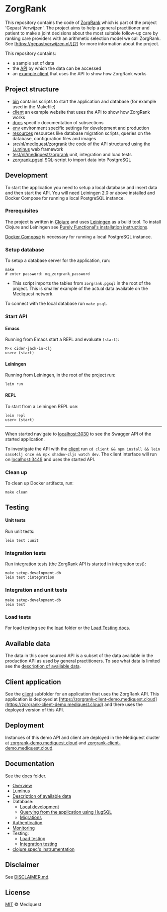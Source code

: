 # ZorgRank

This repository contains the code of [ZorgRank][1] which is part of the project 'Gepast Verwijzen'. 
The project aims to help a general practitioner and patient to make a joint decisions about the most suitable follow-up care by ranking care providers with an
arithmetic selection model we call ZorgRank. See [https://gepastverwijzen.nl/][2] for more information about the project. 

This repository contains:

- a sample set of data
- the [API][3] by which the data can be accessed
- an [example client][4] that uses the API to show how ZorgRank works

[1]: https://zorgrank-demo.mediquest.cloud
[2]: https://gepastverwijzen.nl
[3]: https://zorgrank-demo.mediquest.cloud/api/api-docs/index.html
[4]: https://zorgrank-client-demo.mediquest.cloud

## Project structure

- [bin](bin) contains scripts to start the application and database (for example used in the Makefile)
- [client](client) an example website that uses the API to show how ZorgRank works
- [docs](docs) specific documentation of subsections
- [env](env) environment specific settings for development and production
- [resources](resources) resources like database migration scripts, queries on the database, configuration files and images
- [src/nl/mediquest/zorgrank](src/nl/mediquest/zorgrank) the code of the API structured using the [Luminus](https://luminusweb.com/) web framework
- [test/nl/mediquest/zorgrank](test/nl/mediquest/zorgrank) unit, integration and load tests
- [zorgrank.pgsql](zorgrank.pgsql) SQL-script to import data into PostgreSQL

## Development

To start the application you need to setup a local database and insert data and then start the API. You will need Leiningen 2.0 or above installed and Docker Compose for running a local PostgreSQL instance. 

### Prerequisites
The project is written in [Clojure][3] and uses [Leiningen][4] as a build tool. To install Clojure and Leiningen see [Purely Functional's installation instructions](https://purelyfunctional.tv/guide/how-to-install-clojure/).

[Docker Compose][5] is necessary for running a local PostgreSQL instance.

[3]: https//clojure.org
[4]: https://github.com/technomancy/leiningen
[5]: https://docs.docker.com/compose/install/

### Setup database

To setup a database server for the application, run:

    make
    # enter password: mq_zorgrank_password

* This script imports the tables from `zorgrank.pgsql` in the root of the project. This is smaller example of the actual data available on the Mediquest network.

To connect with the local database run `make psql`.

### Start API

#### Emacs

Running from Emacs start a REPL and evaluate `(start)`:

    M-x cider-jack-in-clj
    user> (start)

#### Leiningen

Running from Leiningen, in the root of the project run:

    lein run

#### REPL

To start from a Leiningen REPL use:

    lein repl
    user> (start)

---

When started navigate to [localhost:3030][6] to see the Swagger API of the started application.

[6]: http://localhost:3030

To investigate the API with the [client](client) run `cd client && npm install && lein sass4clj once && npx shadow-cljs watch dev`. The client interface will run on [localhost:3449](localhost:3449) and uses the started API.

### Clean up

To clean up Docker artifacts, run:

    make clean

## Testing

#### Unit tests

Run unit tests:

    lein test :unit

### Integration tests

Run integration tests (the ZorgRank API is started in integration test):

    make setup-development-db
    lein test :integration

### Integration and unit tests

    make setup-development-db
    lein test

### Load tests

For load testing see the [load](load) folder or the [Load Testing docs](docs/testing/load.md).

## Available data

The data in this open sourced API is a subset of the data available in the production API as used by general practitioners. To see what data is limited see the [description of available data](docs/data.md).

## Client application

See the [client](client) subfolder for an application that uses the ZorgRank API. This application is deployed at [https://zorgrank-client-demo.mediquest.cloud](https://zorgrank-client-demo.mediquest.cloud) and there uses the deployed version of this API.

## Deployment

Instances of this demo API and client are deployed in the Mediquest cluster at [zorgrank-demo.mediquest.cloud](https://zorgrank-demo.mediquest.cloud) and [zorgrank-client-demo.mediquest.cloud](https://zorgrank-client-demo.mediquest.cloud).

## Documentation

See the [docs](docs/) folder.

- [Overview](docs/overview.md)
- [Luminus](docs/luminus.md)
- [Description of available data](docs/data.md)
- Database:
    - [Local development](docs/database/development.md)
    - [Querying from the application using HugSQL](docs/database/hugsql.md)
    - [Migrations](docs/database/migrations.md)
- [Authentication](docs/authentication.md)
- [Monitoring](docs/monitoring.md)
- Testing:
    - [Load testing](docs/testing/load.md)
    - [Integration testing](docs/testing/integration.md)
- [clojure.spec's instrumentation](docs/instrumentation.md)

## Disclaimer

See [DISCLAIMER.md](DISCLAIMER.md).

## License

[MIT](LICENSE) © Mediquest
